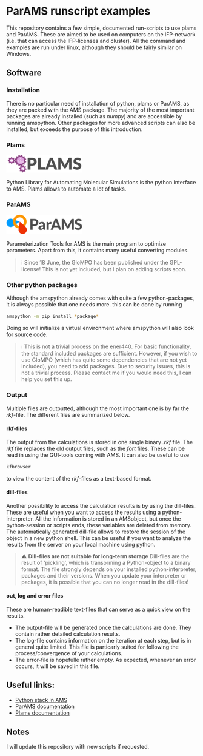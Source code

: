 # ParAMS runscript examples
This repository contains a few simple, documented run-scripts to use plams and ParAMS. These are aimed to be used on computers on the IFP-network (i.e. that can access the IFP-licenses and cluster). All the command and examples are run under linux, although they should be fairly similar on Windows.

## Software
### Installation
There is no particular need of installation of python, plams or ParAMS, as they are packed with the AMS package. The majority of the most important packages are already installed (such as *numpy*) and are accessible by running amspython. Other packages for more advanced scripts can also be installed, but exceeds the purpose of this introduction.

### Plams
<img src="plams.png" alt="plams" width="200"/>

Python Library for Automating Molecular Simulations is the python interface to AMS. Plams allows to automate a lot of tasks.

### ParAMS
<img src="params.svg" alt="params" width="200"/>

Parameterization Tools for AMS is the main program to optimize parameters. Apart from this, it contains many useful converting modules.

> :information_source: Since 18 June, the GloMPO has been published under the GPL-license! This is not yet included, but I plan on adding scripts soon.

### Other python packages
Although the amspython already comes with quite a few python-packages, it is always possible that one needs more. this can be done by running 
```bash
amspython -m pip install *package*
```
Doing so will initialize a virtual environment where amspython will also look for source code.
> :information_source: This is not a trivial process on the ener440. For basic functionality, the standard included packages are sufficient. However, if you wish to use GloMPO (which has quite some dependencies that are  not yet included), you need to add packages. Due to security issues, this is not a trivial process. Please contact me if you would need this, I can help you set this up.


### Output
Multiple files are outputted, although the most important one is by far the *rkf*-file. The different files are summarized below.

#### rkf-files
The output from the calculations is stored in one single binary *.rkf* file. The *rkf* file replaces the old output files, such as the *fort* files. These can be read in using the GUI-tools coming with AMS. It can also be useful to use
```bash
kfbrowser
```
to view the content of the *rkf*-files as a text-based format.

#### dill-files
Another possibility to access the calculation results is by using the dill-files. These are useful when you want to access the results using a python-interpreter. All the information is stored in an AMSobject, but once the python-session or scripts ends, these variables are deleted from memory. The automatically generated dill-file allows to restore the session of the object in a new python shell. This can be useful if you want to analyze the results from the server on your local machine using python.

> :warning: **Dill-files are not suitable for long-term storage** Dill-files are the result of 'pickling', which is transorming a Python-object to a binary format. The file strongly depends on your installed python-interpreter, packages and their versions. When you update your interpreter or packages, it is possible that you can no longer read in the dill-files!


#### out, log and error files
These are human-readible text-files that can serve as a quick view on the results. 
* The output-file will be generated once the calculations are done. They contain rather detailed calculation results. 
* The log-file contains information on the iteration at each step, but is in general quite limited. This file is particarly suited for following the process/convergence of your calculations.
* The error-file is hopefulle rather empty. As expected, whenever an error occurs, it will be saved in this file.

## Useful links:
* [Python stack in AMS](https://www.scm.com/doc/Scripting/GettingStarted.html)
* [ParAMS documentation](https://www.scm.com/doc/params/index.html)
* [Plams documentation](https://www.scm.com/doc/plams/index.html?highlight=plams)

## Notes
I will update this repository with new scripts if requested.